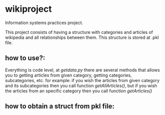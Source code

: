 # wikiproject
 Information systems practices project.

This project consists of having a structure with categories and articles of wikipedia and all relationships between them. This structure is stored at .pkl file.
## how to use?:
Everything is code level, at _getdata.py_ there are several methods that allows you to getting articles from given category, getting categories, subcategories, etc. 
for example:
if you wish the articles from given category and its subcategories then you call function _getAllArticles()_, but if you wish the articles from an specific category then you call function _getArticles()_
## how to obtain a struct from pkl file:



